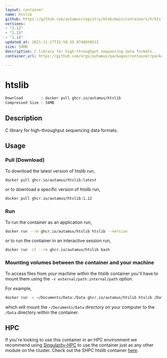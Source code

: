```yaml
---
layout: container
name: htslib
github: https://github.com/autamus/registry/blob/main/containers/h/htslib/spack.yaml
versions:
- "1.12"
- "1.13"
- "1.14"
updated_at: 2021-11-17T15:58:35.974885951Z
size: 34MB
description: C library for high-throughput sequencing data formats.
container_url: https://github.com/orgs/autamus/packages/container/package/htslib

---
```

# htslib
```bash 
Download        : docker pull ghcr.io/autamus/htslib
Compressed Size : 34MB
```

## Description
C library for high-throughput sequencing data formats.

## Usage
### Pull (Download)
To download the latest version of htslib run,

```bash
docker pull ghcr.io/autamus/htslib:latest
```

or to download a specific version of htslib run,

```bash
docker pull ghcr.io/autamus/htslib:1.12
```
### Run
To run the container as an application run,
```bash
docker run --rm ghcr.io/autamus/htslib htslib --version
```

or to run the container in an interactive session run,
```bash
docker run -it --rm ghcr.io/autamus/htslib bash
```

### Mounting volumes between the container and your machine
To access files from your machine within the htslib container you'll have to mount them using the `-v external/path:internal/path` option.

For example,
```bash
docker run -v ~/Documents/Data:/Data ghcr.io/autamus/htslib htslib /Data/myData.csv
```
which will mount the `~/Documents/Data` directory on your computer to the `/Data` directory within the container.

## HPC
If you're looking to use this container in an HPC environment we recommend using [Singularity-HPC](https://singularity-hpc.readthedocs.io) to use the container just as any other module on the cluster. Check out the SHPC htslib container [here](https://singularityhub.github.io/singularity-hpc/r/ghcr.io-autamus-htslib/).